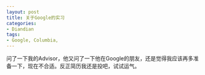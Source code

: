 ```yaml
---
layout: post
title: 关于Google的实习
categories:
- Diandian
tags:
- Google, Columbia, 
---
```

<p>问了一下我的Advisor，他又问了一下他在Google的朋友，还是觉得我应该再多准备一下，现在不合适。反正简历我还是投吧，试试运气。</p>